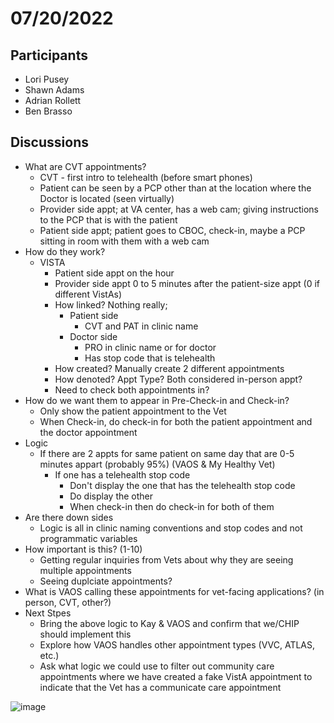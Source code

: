 # 07/20/2022

## Participants
- Lori Pusey
- Shawn Adams
- Adrian Rollett
- Ben Brasso

## Discussions
- What are CVT appointments?
  - CVT - first intro to telehealth (before smart phones)
  - Patient can be seen by a PCP other than at the location where the Doctor is located (seen virtually)
  - Provider side appt; at VA center, has a web cam; giving instructions to the PCP that is with the patient
  - Patient side appt; patient goes to CBOC, check-in, maybe a PCP sitting in room with them with a web cam
- How do they work?
  - VISTA
    - Patient side appt on the hour
    - Provider side appt 0 to 5 minutes after the patient-size appt (0 if different VistAs)
    - How linked? Nothing really; 
      - Patient side
        - CVT and PAT in clinic name
      - Doctor side
        - PRO in clinic name or for doctor
        - Has stop code that is telehealth
    - How created? Manually create 2 different appointments
    - How denoted? Appt Type? Both considered in-person appt?
    - Need to check both appointments in?
- How do we want them to appear in Pre-Check-in and Check-in?
  - Only show the patient appointment to the Vet
  - When Check-in, do check-in for both the patient appointment and the doctor appointment
- Logic
  - If there are 2 appts for same patient on same day that are 0-5 minutes appart (probably 95%) (VAOS & My Healthy Vet)
    - If one has a telehealth stop code
      - Don't display the one that has the telehealth stop code
      - Do display the other 
      - When check-in then do check-in for both of them
- Are there down sides
  - Logic is all in clinic naming conventions and stop codes and not programmatic variables
- How important is this? (1-10)
  - Getting regular inquiries from Vets about why they are seeing multiple appointments
  - Seeing duplciate appointments?
- What is VAOS calling these appointments for vet-facing applications? (in person, CVT, other?)
- Next Stpes
  - Bring the above logic to Kay & VAOS and confirm that we/CHIP should implement this
  - Explore how VAOS handles other appointment types (VVC, ATLAS, etc.)
  - Ask what logic we could use to filter out community care appointments where we have created a fake VistA appointment to indicate that the Vet has a communicate care appointment

![image](https://user-images.githubusercontent.com/86678742/180441015-489073c6-0b02-4c35-95c1-37752c1d049a.png)



